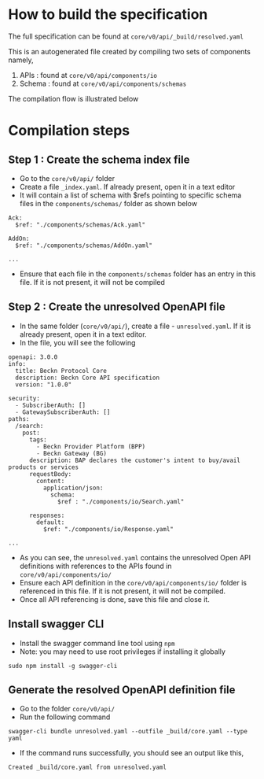 # How to build the specification

The full specification can be found at `core/v0/api/_build/resolved.yaml`

This is an autogenerated file created by compiling two sets of components namely,

1. APIs : found at `core/v0/api/components/io`
2. Schema : found at `core/v0/api/components/schemas`

The compilation flow is illustrated below



# Compilation steps

## Step 1 : Create the schema index file

- Go to the ```core/v0/api/``` folder
- Create a file ```_index.yaml```. If already present, open it in a text editor
- It will contain a list of schema with $refs pointing to specific schema files in the ```components/schemas/``` folder as shown below

```
Ack:
  $ref: "./components/schemas/Ack.yaml"
  
AddOn:
  $ref: "./components/schemas/AddOn.yaml"

...

```
- Ensure that each file in the ```components/schemas``` folder has an entry in this file. If it is not present, it will not be compiled


## Step 2 : Create the unresolved OpenAPI file

- In the same folder (`core/v0/api/`), create a file - `unresolved.yaml`. If it is already present, open it in a text editor.
- In the file, you will see the following

```
openapi: 3.0.0
info:
  title: Beckn Protocol Core
  description: Beckn Core API specification
  version: "1.0.0"

security:
  - SubscriberAuth: []
  - GatewaySubscriberAuth: []
paths:
  /search:
    post:
      tags:
        - Beckn Provider Platform (BPP)
        - Beckn Gateway (BG)
      description: BAP declares the customer's intent to buy/avail products or services
      requestBody:
        content:
          application/json:
            schema:
              $ref : "./components/io/Search.yaml"

      responses:
        default:
          $ref: "./components/io/Response.yaml"

...

```
- As you can see, the ```unresolved.yaml``` contains the unresolved Open API definitions with references to the APIs found in ```core/v0/api/components/io/```
- Ensure each API definition in the ```core/v0/api/components/io/``` folder is referenced in this file. If it is not present, it will not be compiled. 
- Once all API referencing is done, save this file and close it.

## Install swagger CLI

- Install the swagger command line tool using ```npm```
- Note: you may need to use root privileges if installing it globally

```
sudo npm install -g swagger-cli
```

## Generate the resolved OpenAPI definition file

- Go to the folder ```core/v0/api/```
- Run the following command

```
swagger-cli bundle unresolved.yaml --outfile _build/core.yaml --type yaml
```
- If the command runs successfully, you should see an output like this,

```
Created _build/core.yaml from unresolved.yaml
```